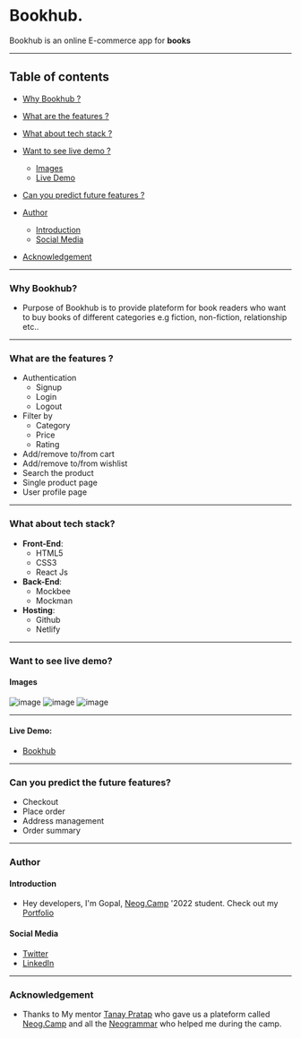 # Bookhub.

Bookhub is an online E-commerce app for **books**

*** 

## Table of contents

* [Why Bookhub ?](#why)
* [What are the features ?](#features)
* [What about tech stack ?](#tech-stack)
* [Want to see live demo ?](#live-demo)

  * [Images](#images)
  * [Live Demo](#link)
  
* [Can you predict future features ?](#future-features)
* [Author](#author)

  * [Introduction](#introduction)
  * [Social Media](#social-media)
  
* [Acknowledgement](#acknowledgement)


***

<a name="why"/>

### Why Bookhub?
* Purpose of Bookhub is to provide plateform for book readers who want to buy books of different categories e.g fiction, non-fiction, relationship etc..

***

<a name="features"/>

### What are the features ?
* Authentication
  * Signup
  * Login
  * Logout
* Filter by
  * Category
  * Price
  * Rating
* Add/remove to/from cart 
* Add/remove to/from wishlist
* Search the product
* Single product page
* User profile page
***

<a name="tech-stack"/>

### What about tech stack?
* **Front-End**:
  * HTML5
  * CSS3
  * React Js
* **Back-End**:
  * Mockbee
  * Mockman
* **Hosting**:
  * Github
  * Netlify

***

<a name="live-demo"/>

### Want to see live demo?

<a name="images"/>

#### Images
![image](https://user-images.githubusercontent.com/75557011/162362322-b23ce0bf-2fb4-4e62-9d4a-d5a9559c8484.png)
![image](https://user-images.githubusercontent.com/75557011/162362446-234d3491-15f2-491c-b88b-112fc2a9e54f.png)
![image](https://user-images.githubusercontent.com/75557011/162362551-c40f9365-600c-4b3f-95d7-346f141266fd.png)

***
<a name="link"/>

#### Live Demo:
* [Bookhub](https://store-bookhub.netlify.app/)

***

<a name="future-features"/>

### Can you predict the future features?
* Checkout
* Place order
* Address management
* Order summary

***

<a name="author"/>

### Author

<a name="introduction"/>

#### Introduction
* Hey developers, I'm Gopal, [Neog.Camp](https://neog.camp/) '2022 student. Check out my [Portfolio](https://gopalbharadva.netlify.app/)

<a name="social-media"/>

#### Social Media
* [Twitter](https://twitter.com/Gopal_33_gb)
* [LinkedIn](https://www.linkedin.com/in/gopal-bharadva-1aa880176/)

***

<a name="acknowledge"/>

### Acknowledgement

* Thanks to My mentor [Tanay Pratap](https://twitter.com/tanaypratap) who gave us a plateform called [Neog.Camp](https://neog.camp/) and all the [Neogrammar](https://neog.camp/) who helped me during the camp.


